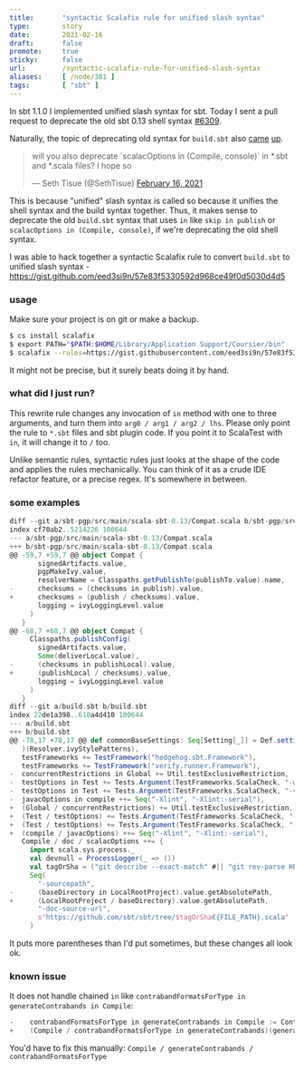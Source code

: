 ```yaml
---
title:       "syntactic Scalafix rule for unified slash syntax"
type:        story
date:        2021-02-16
draft:       false
promote:     true
sticky:      false
url:         /syntactic-scalafix-rule-for-unified-slash-syntax
aliases:     [ /node/381 ]
tags:        [ "sbt" ]
---
```


  [6309]: https://github.com/sbt/sbt/pull/6309

In sbt 1.1.0 I implemented unified slash syntax for sbt. Today I sent a pull request to deprecate the old sbt 0.13 shell syntax [#6309][6309].

Naturally, the topic of deprecating old syntax for `build.sbt` also [came](https://twitter.com/dwijnand/status/1361425290182995969) [up](https://twitter.com/SethTisue/status/1361466421847330818).

<blockquote class="twitter-tweet"><p lang="en" dir="ltr">will you also deprecate `scalacOptions in (Compile, console)` in *.sbt and *.scala files? I hope so</p>&mdash; Seth Tisue (@SethTisue) <a href="https://twitter.com/SethTisue/status/1361466421847330818?ref_src=twsrc%5Etfw">February 16, 2021</a></blockquote>

This is because "unified" slash syntax is called so because it unifies the shell syntax and the build syntax together. Thus, it makes sense to deprecate the old `build.sbt` syntax that uses `in` like `skip in publish` or `scalacOptions in (Compile, console)`, if we're deprecating the old shell syntax.

I was able to hack together a syntactic Scalafix rule to convert `build.sbt` to unified slash syntax - https://gist.github.com/eed3si9n/57e83f5330592d968ce49f0d5030d4d5

### usage

Make sure your project is on git or make a backup.

```bash
$ cs install scalafix
$ export PATH="$PATH:$HOME/Library/Application Support/Coursier/bin"
$ scalafix --rules=https://gist.githubusercontent.com/eed3si9n/57e83f5330592d968ce49f0d5030d4d5/raw/7f576f16a90e432baa49911c9a66204c354947bb/Sbt0_13BuildSyntax.scala *.sbt project/*.scala
```

It might not be precise, but it surely beats doing it by hand.

### what did I just run?

This rewrite rule changes any invocation of `in` method with one to three arguments, and turn them into `arg0 / arg1 / arg2 / lhs`. Please only point the rule to `*.sbt` files and sbt plugin code. If you point it to ScalaTest with `in`, it will change it to `/` too.

Unlike semantic rules, syntactic rules just looks at the shape of the code and applies the rules mechanically. You can think of it as a crude IDE refactor feature, or a precise regex. It's somewhere in between.

### some examples

```scala
diff --git a/sbt-pgp/src/main/scala-sbt-0.13/Compat.scala b/sbt-pgp/src/main/scala-sbt-0.13/Compat.scala
index cf70ab2..5214226 100644
--- a/sbt-pgp/src/main/scala-sbt-0.13/Compat.scala
+++ b/sbt-pgp/src/main/scala-sbt-0.13/Compat.scala
@@ -59,7 +59,7 @@ object Compat {
       signedArtifacts.value,
       pgpMakeIvy.value,
       resolverName = Classpaths.getPublishTo(publishTo.value).name,
-      checksums = (checksums in publish).value,
+      checksums = (publish / checksums).value,
       logging = ivyLoggingLevel.value
     )
   }
@@ -68,7 +68,7 @@ object Compat {
     Classpaths.publishConfig(
       signedArtifacts.value,
       Some(deliverLocal.value),
-      (checksums in publishLocal).value,
+      (publishLocal / checksums).value,
       logging = ivyLoggingLevel.value
     )
   }
diff --git a/build.sbt b/build.sbt
index 22de1a398..610a4d410 100644
--- a/build.sbt
+++ b/build.sbt
@@ -78,17 +78,17 @@ def commonBaseSettings: Seq[Setting[_]] = Def.settings(
   )(Resolver.ivyStylePatterns),
   testFrameworks += TestFramework("hedgehog.sbt.Framework"),
   testFrameworks += TestFramework("verify.runner.Framework"),
-  concurrentRestrictions in Global += Util.testExclusiveRestriction,
-  testOptions in Test += Tests.Argument(TestFrameworks.ScalaCheck, "-w", "1"),
-  testOptions in Test += Tests.Argument(TestFrameworks.ScalaCheck, "-verbosity", "2"),
-  javacOptions in compile ++= Seq("-Xlint", "-Xlint:-serial"),
+  (Global / concurrentRestrictions) += Util.testExclusiveRestriction,
+  (Test / testOptions) += Tests.Argument(TestFrameworks.ScalaCheck, "-w", "1"),
+  (Test / testOptions) += Tests.Argument(TestFrameworks.ScalaCheck, "-verbosity", "2"),
+  (compile / javacOptions) ++= Seq("-Xlint", "-Xlint:-serial"),
   Compile / doc / scalacOptions ++= {
     import scala.sys.process._
     val devnull = ProcessLogger(_ => ())
     val tagOrSha = ("git describe --exact-match" #|| "git rev-parse HEAD").lineStream(devnull).head
     Seq(
       "-sourcepath",
-      (baseDirectory in LocalRootProject).value.getAbsolutePath,
+      (LocalRootProject / baseDirectory).value.getAbsolutePath,
       "-doc-source-url",
       s"https://github.com/sbt/sbt/tree/$tagOrSha€{FILE_PATH}.scala"
     )
```

It puts more parentheses than I'd put sometimes, but these changes all look ok.

### known issue

It does not handle chained `in` like `contrabandFormatsForType in generateContrabands in Compile`:

```scala
-    contrabandFormatsForType in generateContrabands in Compile := ContrabandConfig.getFormats,
+    (Compile / contrabandFormatsForType in generateContrabands)(generateContrabands / contrabandFormatsForType) := ContrabandConfig.getFormats,
```

You'd have to fix this manually: `Compile / generateContrabands / contrabandFormatsForType`
